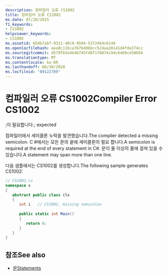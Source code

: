 ```yaml
---
description: 컴파일러 오류 CS1002
title: 컴파일러 오류 CS1002
ms.date: 07/20/2015
f1_keywords:
- CS1002
helpviewer_keywords:
- CS1002
ms.assetid: 659b7abf-9311-40c9-9594-5372464c6148
ms.openlocfilehash: aea8c11bca767b496bcc524aa28141d4fda374cc
ms.sourcegitcommit: d579fb5e4b46745fd0f1f8874c94c6469ce58604
ms.translationtype: MT
ms.contentlocale: ko-KR
ms.lasthandoff: 08/30/2020
ms.locfileid: "89122709"
---
```

# <a name="compiler-error-cs1002"></a><span data-ttu-id="66c6c-103">컴파일러 오류 CS1002</span><span class="sxs-lookup"><span data-stu-id="66c6c-103">Compiler Error CS1002</span></span>
<span data-ttu-id="66c6c-104">;이 필요합니다.</span><span class="sxs-lookup"><span data-stu-id="66c6c-104">; expected</span></span>  
  
 <span data-ttu-id="66c6c-105">컴파일러에서 세미콜론 누락을 발견했습니다.</span><span class="sxs-lookup"><span data-stu-id="66c6c-105">The compiler detected a missing semicolon.</span></span> <span data-ttu-id="66c6c-106">C #에서는 모든 문의 끝에 세미콜론이 필요 합니다.</span><span class="sxs-lookup"><span data-stu-id="66c6c-106">A semicolon is required at the end of every statement in C#.</span></span> <span data-ttu-id="66c6c-107">문이 둘 이상의 줄에 걸쳐 있을 수 있습니다.</span><span class="sxs-lookup"><span data-stu-id="66c6c-107">A statement may span more than one line.</span></span>  
  
 <span data-ttu-id="66c6c-108">다음 샘플에서는 CS1002를 생성합니다.</span><span class="sxs-lookup"><span data-stu-id="66c6c-108">The following sample generates CS1002:</span></span>  
  
```csharp  
// CS1002.cs  
namespace x  
{  
   abstract public class clx  
   {  
      int i   // CS1002, missing semicolon  
  
      public static int Main()  
      {  
         return 0;  
      }  
   }  
}  
```  
  
## <a name="see-also"></a><span data-ttu-id="66c6c-109">참조</span><span class="sxs-lookup"><span data-stu-id="66c6c-109">See also</span></span>

- [<span data-ttu-id="66c6c-110">문</span><span class="sxs-lookup"><span data-stu-id="66c6c-110">Statements</span></span>](../programming-guide/statements-expressions-operators/statements.md)
